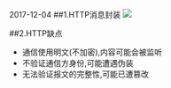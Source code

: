 2017-12-04
##1.HTTP消息封装
![](https://github.com/t734070824/tq.java/blob/master/tq.java.http/src/main/java/_tujie_http/1.png?raw=true)

##2.HTTP缺点
- 通信使用明文(不加密),内容可能会被监听
- 不验证通信方身份,可能遭遇伪装
- 无法验证报文的完整性,可能已遭篡改





